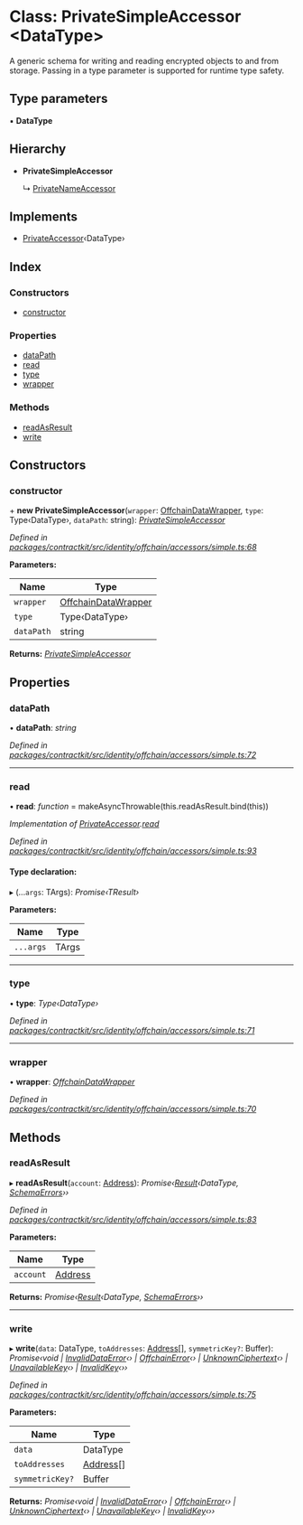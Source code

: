 # Class: PrivateSimpleAccessor <**DataType**>

A generic schema for writing and reading encrypted objects to and from storage. Passing
in a type parameter is supported for runtime type safety.

## Type parameters

▪ **DataType**

## Hierarchy

* **PrivateSimpleAccessor**

  ↳ [PrivateNameAccessor](_contractkit_src_identity_offchain_accessors_name_.privatenameaccessor.md)

## Implements

* [PrivateAccessor](../interfaces/_contractkit_src_identity_offchain_accessors_interfaces_.privateaccessor.md)‹DataType›

## Index

### Constructors

* [constructor](_contractkit_src_identity_offchain_accessors_simple_.privatesimpleaccessor.md#constructor)

### Properties

* [dataPath](_contractkit_src_identity_offchain_accessors_simple_.privatesimpleaccessor.md#datapath)
* [read](_contractkit_src_identity_offchain_accessors_simple_.privatesimpleaccessor.md#read)
* [type](_contractkit_src_identity_offchain_accessors_simple_.privatesimpleaccessor.md#type)
* [wrapper](_contractkit_src_identity_offchain_accessors_simple_.privatesimpleaccessor.md#wrapper)

### Methods

* [readAsResult](_contractkit_src_identity_offchain_accessors_simple_.privatesimpleaccessor.md#readasresult)
* [write](_contractkit_src_identity_offchain_accessors_simple_.privatesimpleaccessor.md#write)

## Constructors

###  constructor

\+ **new PrivateSimpleAccessor**(`wrapper`: [OffchainDataWrapper](_contractkit_src_identity_offchain_data_wrapper_.offchaindatawrapper.md), `type`: Type‹DataType›, `dataPath`: string): *[PrivateSimpleAccessor](_contractkit_src_identity_offchain_accessors_simple_.privatesimpleaccessor.md)*

*Defined in [packages/contractkit/src/identity/offchain/accessors/simple.ts:68](https://github.com/celo-org/celo-monorepo/blob/master/packages/contractkit/src/identity/offchain/accessors/simple.ts#L68)*

**Parameters:**

Name | Type |
------ | ------ |
`wrapper` | [OffchainDataWrapper](_contractkit_src_identity_offchain_data_wrapper_.offchaindatawrapper.md) |
`type` | Type‹DataType› |
`dataPath` | string |

**Returns:** *[PrivateSimpleAccessor](_contractkit_src_identity_offchain_accessors_simple_.privatesimpleaccessor.md)*

## Properties

###  dataPath

• **dataPath**: *string*

*Defined in [packages/contractkit/src/identity/offchain/accessors/simple.ts:72](https://github.com/celo-org/celo-monorepo/blob/master/packages/contractkit/src/identity/offchain/accessors/simple.ts#L72)*

___

###  read

• **read**: *function* = makeAsyncThrowable(this.readAsResult.bind(this))

*Implementation of [PrivateAccessor](../interfaces/_contractkit_src_identity_offchain_accessors_interfaces_.privateaccessor.md).[read](../interfaces/_contractkit_src_identity_offchain_accessors_interfaces_.privateaccessor.md#read)*

*Defined in [packages/contractkit/src/identity/offchain/accessors/simple.ts:93](https://github.com/celo-org/celo-monorepo/blob/master/packages/contractkit/src/identity/offchain/accessors/simple.ts#L93)*

#### Type declaration:

▸ (...`args`: TArgs): *Promise‹TResult›*

**Parameters:**

Name | Type |
------ | ------ |
`...args` | TArgs |

___

###  type

• **type**: *Type‹DataType›*

*Defined in [packages/contractkit/src/identity/offchain/accessors/simple.ts:71](https://github.com/celo-org/celo-monorepo/blob/master/packages/contractkit/src/identity/offchain/accessors/simple.ts#L71)*

___

###  wrapper

• **wrapper**: *[OffchainDataWrapper](_contractkit_src_identity_offchain_data_wrapper_.offchaindatawrapper.md)*

*Defined in [packages/contractkit/src/identity/offchain/accessors/simple.ts:70](https://github.com/celo-org/celo-monorepo/blob/master/packages/contractkit/src/identity/offchain/accessors/simple.ts#L70)*

## Methods

###  readAsResult

▸ **readAsResult**(`account`: [Address](../modules/_contractkit_src_base_.md#address)): *Promise‹[Result](../modules/_base_src_result_.md#result)‹DataType, [SchemaErrors](../modules/_contractkit_src_identity_offchain_accessors_errors_.md#schemaerrors)››*

*Defined in [packages/contractkit/src/identity/offchain/accessors/simple.ts:83](https://github.com/celo-org/celo-monorepo/blob/master/packages/contractkit/src/identity/offchain/accessors/simple.ts#L83)*

**Parameters:**

Name | Type |
------ | ------ |
`account` | [Address](../modules/_contractkit_src_base_.md#address) |

**Returns:** *Promise‹[Result](../modules/_base_src_result_.md#result)‹DataType, [SchemaErrors](../modules/_contractkit_src_identity_offchain_accessors_errors_.md#schemaerrors)››*

___

###  write

▸ **write**(`data`: DataType, `toAddresses`: [Address](../modules/_contractkit_src_base_.md#address)[], `symmetricKey?`: Buffer): *Promise‹void | [InvalidDataError](_contractkit_src_identity_offchain_accessors_errors_.invaliddataerror.md)‹› | [OffchainError](_contractkit_src_identity_offchain_accessors_errors_.offchainerror.md)‹› | [UnknownCiphertext](_contractkit_src_identity_offchain_accessors_errors_.unknownciphertext.md)‹› | [UnavailableKey](_contractkit_src_identity_offchain_accessors_errors_.unavailablekey.md)‹› | [InvalidKey](_contractkit_src_identity_offchain_accessors_errors_.invalidkey.md)‹››*

*Defined in [packages/contractkit/src/identity/offchain/accessors/simple.ts:75](https://github.com/celo-org/celo-monorepo/blob/master/packages/contractkit/src/identity/offchain/accessors/simple.ts#L75)*

**Parameters:**

Name | Type |
------ | ------ |
`data` | DataType |
`toAddresses` | [Address](../modules/_contractkit_src_base_.md#address)[] |
`symmetricKey?` | Buffer |

**Returns:** *Promise‹void | [InvalidDataError](_contractkit_src_identity_offchain_accessors_errors_.invaliddataerror.md)‹› | [OffchainError](_contractkit_src_identity_offchain_accessors_errors_.offchainerror.md)‹› | [UnknownCiphertext](_contractkit_src_identity_offchain_accessors_errors_.unknownciphertext.md)‹› | [UnavailableKey](_contractkit_src_identity_offchain_accessors_errors_.unavailablekey.md)‹› | [InvalidKey](_contractkit_src_identity_offchain_accessors_errors_.invalidkey.md)‹››*
